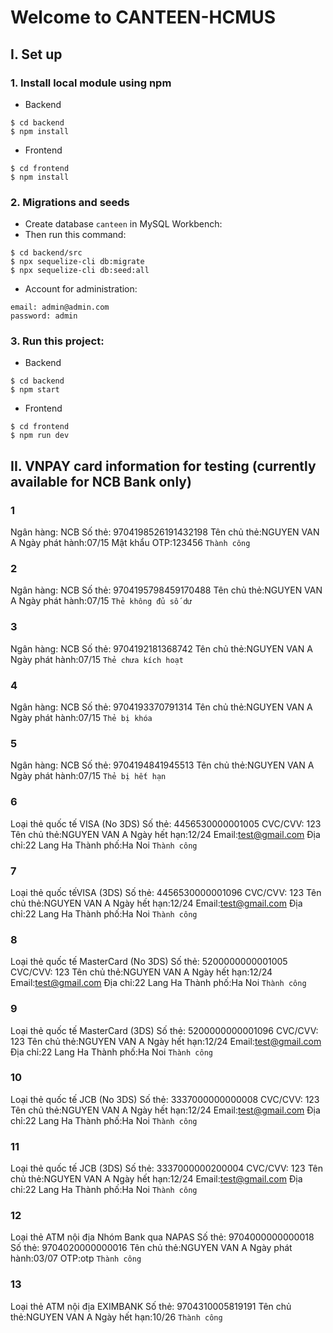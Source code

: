 # Welcome to CANTEEN-HCMUS

## I. Set up

### 1. Install local module using npm

-   Backend

```
$ cd backend
$ npm install
```

-   Frontend

```
$ cd frontend
$ npm install
```

### 2. Migrations and seeds

-   Create database `canteen` in MySQL Workbench:
-   Then run this command:

```
$ cd backend/src
$ npx sequelize-cli db:migrate
$ npx sequelize-cli db:seed:all
```

-   Account for administration:

```
email: admin@admin.com
password: admin
```

### 3. Run this project:

-   Backend

```
$ cd backend
$ npm start
```

-   Frontend

```
$ cd frontend
$ npm run dev
```

## II. VNPAY card information for testing (currently available for NCB Bank only)

### 1

Ngân hàng: NCB
Số thẻ: 9704198526191432198
Tên chủ thẻ:NGUYEN VAN A
Ngày phát hành:07/15
Mật khẩu OTP:123456
`Thành công`

### 2

Ngân hàng: NCB
Số thẻ: 9704195798459170488
Tên chủ thẻ:NGUYEN VAN A
Ngày phát hành:07/15
`Thẻ không đủ số dư`

### 3

Ngân hàng: NCB
Số thẻ: 9704192181368742
Tên chủ thẻ:NGUYEN VAN A
Ngày phát hành:07/15
`Thẻ chưa kích hoạt`

### 4

Ngân hàng: NCB
Số thẻ: 9704193370791314
Tên chủ thẻ:NGUYEN VAN A
Ngày phát hành:07/15
`Thẻ bị khóa`

### 5

Ngân hàng: NCB
Số thẻ: 9704194841945513
Tên chủ thẻ:NGUYEN VAN A
Ngày phát hành:07/15
`Thẻ bị hết hạn`

### 6

Loại thẻ quốc tế VISA (No 3DS)
Số thẻ: 4456530000001005
CVC/CVV: 123
Tên chủ thẻ:NGUYEN VAN A
Ngày hết hạn:12/24
Email:test@gmail.com
Địa chỉ:22 Lang Ha
Thành phố:Ha Noi
`Thành công`

### 7

Loại thẻ quốc tếVISA (3DS)
Số thẻ: 4456530000001096
CVC/CVV: 123
Tên chủ thẻ:NGUYEN VAN A
Ngày hết hạn:12/24
Email:test@gmail.com
Địa chỉ:22 Lang Ha
Thành phố:Ha Noi
`Thành công`

### 8

Loại thẻ quốc tế MasterCard (No 3DS)
Số thẻ: 5200000000001005
CVC/CVV: 123
Tên chủ thẻ:NGUYEN VAN A
Ngày hết hạn:12/24
Email:test@gmail.com
Địa chỉ:22 Lang Ha
Thành phố:Ha Noi
`Thành công`

### 9

Loại thẻ quốc tế MasterCard (3DS)
Số thẻ: 5200000000001096
CVC/CVV: 123
Tên chủ thẻ:NGUYEN VAN A
Ngày hết hạn:12/24
Email:test@gmail.com
Địa chỉ:22 Lang Ha
Thành phố:Ha Noi
`Thành công`

### 10

Loại thẻ quốc tế JCB (No 3DS)
Số thẻ: 3337000000000008
CVC/CVV: 123
Tên chủ thẻ:NGUYEN VAN A
Ngày hết hạn:12/24
Email:test@gmail.com
Địa chỉ:22 Lang Ha
Thành phố:Ha Noi
`Thành công`

### 11

Loại thẻ quốc tế JCB (3DS)
Số thẻ: 3337000000200004
CVC/CVV: 123
Tên chủ thẻ:NGUYEN VAN A
Ngày hết hạn:12/24
Email:test@gmail.com
Địa chỉ:22 Lang Ha
Thành phố:Ha Noi
`Thành công`

### 12

Loại thẻ ATM nội địa Nhóm Bank qua NAPAS
Số thẻ: 9704000000000018
Số thẻ: 9704020000000016
Tên chủ thẻ:NGUYEN VAN A
Ngày phát hành:03/07
OTP:otp
`Thành công`

### 13

Loại thẻ ATM nội địa EXIMBANK
Số thẻ: 9704310005819191
Tên chủ thẻ:NGUYEN VAN A
Ngày hết hạn:10/26
`Thành công`
